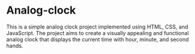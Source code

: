 # Analog-clock
This is a simple analog clock project implemented using HTML, CSS, and JavaScript. The project aims to create a visually appealing and functional analog clock that displays the current time with hour, minute, and second hands.

